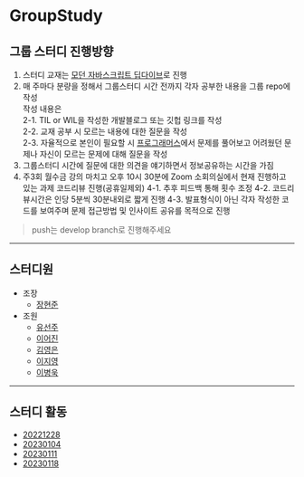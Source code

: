 # GroupStudy

## 그룹 스터디 진행방향
1. 스터디 교재는 [모던 자바스크립트 딥다이브](https://www.aladin.co.kr/shop/wproduct.aspx?ItemId=251552545)로 진행
2. 매 주마다 분량을 정해서 그룹스터디 시간 전까지 각자 공부한 내용을 그룹 repo에 작성  
작성 내용은   
2-1. TIL or WIL을 작성한 개발블로그 또는 깃헙 링크를 작성  
2-2. 교재 공부 시 모르는 내용에 대한 질문을 작성  
2-3. 자율적으로 본인이 필요할 시 [프로그래머스](https://school.programmers.co.kr/learn/challenges/beginner?order=acceptance_desc&page=1&languages=javascript)에서 문제를 풀어보고 어려웠던 문제나 자신이 모르는 문제에 대해 질문을 작성
3. 그룹스터디 시간에 질문에 대한 의견을 얘기하면서 정보공유하는 시간을 가짐
4. 주3회 월수금 강의 마치고 오후 10시 30분에 Zoom 소회의실에서 현재 진행하고 있는 과제 코드리뷰 진행(공휴일제외)
4-1. 추후 피드백 통해 횟수 조정
4-2. 코드리뷰시간은 인당 5분씩 30분내외로 짧게 진행
4-3. 발표형식이 아닌 각자 작성한 코드를 보여주며 문제 접근방법 및 인사이트 공유를 목적으로 진행

> push는 develop branch로 진행해주세요
---
## 스터디원
- 조장
  - [장현준](https://github.com/hyeon17)
- 조원
  - [유선주](https://github.com/yousunzoo)
  - [이어진](https://github.com/boyon99)
  - [김영은](https://github.com/www-r)
  - [이지영](https://github.com/gygy7151)
  - [이병욱](https://github.com/lbw3973)
---
## 스터디 활동
- [20221228](/20221228)
- [20230104](/20230104)
- [20230111](/20230111)
- [20230118](/20230118)
